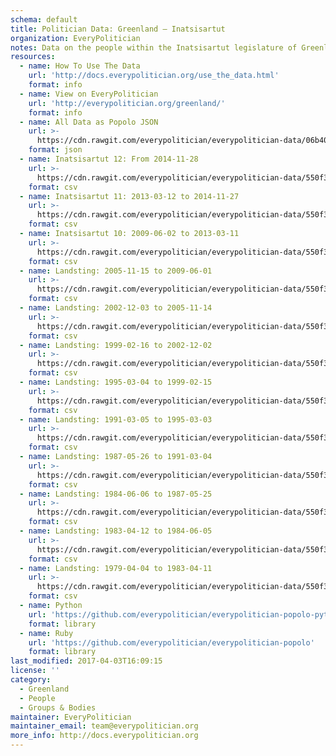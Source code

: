 ```yaml
---
schema: default
title: Politician Data: Greenland — Inatsisartut
organization: EveryPolitician
notes: Data on the people within the Inatsisartut legislature of Greenland.
resources:
  - name: How To Use The Data
    url: 'http://docs.everypolitician.org/use_the_data.html'
    format: info
  - name: View on EveryPolitician
    url: 'http://everypolitician.org/greenland/'
    format: info
  - name: All Data as Popolo JSON
    url: >-
      https://cdn.rawgit.com/everypolitician/everypolitician-data/06b40a7e71c4eef196de3fd5225b3cea05b174b8/data/Greenland/Inatsisartut/ep-popolo-v1.0.json
    format: json
  - name: Inatsisartut 12: From 2014-11-28
    url: >-
      https://cdn.rawgit.com/everypolitician/everypolitician-data/550f39410983af127ff00992b5d7a8a6d9fdafee/data/Greenland/Inatsisartut/term-12.csv
    format: csv
  - name: Inatsisartut 11: 2013-03-12 to 2014-11-27
    url: >-
      https://cdn.rawgit.com/everypolitician/everypolitician-data/550f39410983af127ff00992b5d7a8a6d9fdafee/data/Greenland/Inatsisartut/term-11.csv
    format: csv
  - name: Inatsisartut 10: 2009-06-02 to 2013-03-11
    url: >-
      https://cdn.rawgit.com/everypolitician/everypolitician-data/550f39410983af127ff00992b5d7a8a6d9fdafee/data/Greenland/Inatsisartut/term-10.csv
    format: csv
  - name: Landsting: 2005-11-15 to 2009-06-01
    url: >-
      https://cdn.rawgit.com/everypolitician/everypolitician-data/550f39410983af127ff00992b5d7a8a6d9fdafee/data/Greenland/Inatsisartut/term-9.csv
    format: csv
  - name: Landsting: 2002-12-03 to 2005-11-14
    url: >-
      https://cdn.rawgit.com/everypolitician/everypolitician-data/550f39410983af127ff00992b5d7a8a6d9fdafee/data/Greenland/Inatsisartut/term-8.csv
    format: csv
  - name: Landsting: 1999-02-16 to 2002-12-02
    url: >-
      https://cdn.rawgit.com/everypolitician/everypolitician-data/550f39410983af127ff00992b5d7a8a6d9fdafee/data/Greenland/Inatsisartut/term-7.csv
    format: csv
  - name: Landsting: 1995-03-04 to 1999-02-15
    url: >-
      https://cdn.rawgit.com/everypolitician/everypolitician-data/550f39410983af127ff00992b5d7a8a6d9fdafee/data/Greenland/Inatsisartut/term-6.csv
    format: csv
  - name: Landsting: 1991-03-05 to 1995-03-03
    url: >-
      https://cdn.rawgit.com/everypolitician/everypolitician-data/550f39410983af127ff00992b5d7a8a6d9fdafee/data/Greenland/Inatsisartut/term-5.csv
    format: csv
  - name: Landsting: 1987-05-26 to 1991-03-04
    url: >-
      https://cdn.rawgit.com/everypolitician/everypolitician-data/550f39410983af127ff00992b5d7a8a6d9fdafee/data/Greenland/Inatsisartut/term-4.csv
    format: csv
  - name: Landsting: 1984-06-06 to 1987-05-25
    url: >-
      https://cdn.rawgit.com/everypolitician/everypolitician-data/550f39410983af127ff00992b5d7a8a6d9fdafee/data/Greenland/Inatsisartut/term-3.csv
    format: csv
  - name: Landsting: 1983-04-12 to 1984-06-05
    url: >-
      https://cdn.rawgit.com/everypolitician/everypolitician-data/550f39410983af127ff00992b5d7a8a6d9fdafee/data/Greenland/Inatsisartut/term-2.csv
    format: csv
  - name: Landsting: 1979-04-04 to 1983-04-11
    url: >-
      https://cdn.rawgit.com/everypolitician/everypolitician-data/550f39410983af127ff00992b5d7a8a6d9fdafee/data/Greenland/Inatsisartut/term-1.csv
    format: csv
  - name: Python
    url: 'https://github.com/everypolitician/everypolitician-popolo-python'
    format: library
  - name: Ruby
    url: 'https://github.com/everypolitician/everypolitician-popolo'
    format: library
last_modified: 2017-04-03T16:09:15
license: ''
category:
  - Greenland
  - People
  - Groups & Bodies
maintainer: EveryPolitician
maintainer_email: team@everypolitician.org
more_info: http://docs.everypolitician.org
---
```

